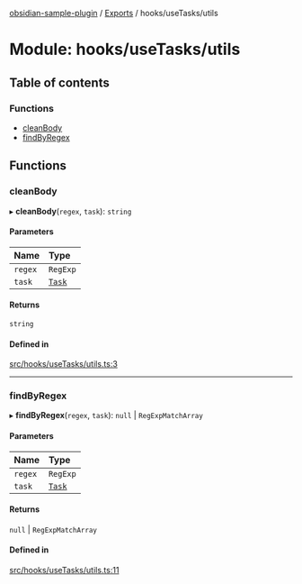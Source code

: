 [obsidian-sample-plugin](../README.md) / [Exports](../modules.md) / hooks/useTasks/utils

# Module: hooks/useTasks/utils

## Table of contents

### Functions

- [cleanBody](hooks_useTasks_utils.md#cleanbody)
- [findByRegex](hooks_useTasks_utils.md#findbyregex)

## Functions

### cleanBody

▸ **cleanBody**(`regex`, `task`): `string`

#### Parameters

| Name | Type |
| :------ | :------ |
| `regex` | `RegExp` |
| `task` | [`Task`](hooks_useTasks_types.md#task) |

#### Returns

`string`

#### Defined in

[src/hooks/useTasks/utils.ts:3](https://github.com/dromse/personal-grind-manager/blob/1abcd9e/src/hooks/useTasks/utils.ts#L3)

___

### findByRegex

▸ **findByRegex**(`regex`, `task`): ``null`` \| `RegExpMatchArray`

#### Parameters

| Name | Type |
| :------ | :------ |
| `regex` | `RegExp` |
| `task` | [`Task`](hooks_useTasks_types.md#task) |

#### Returns

``null`` \| `RegExpMatchArray`

#### Defined in

[src/hooks/useTasks/utils.ts:11](https://github.com/dromse/personal-grind-manager/blob/1abcd9e/src/hooks/useTasks/utils.ts#L11)

